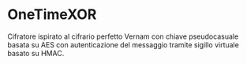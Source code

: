 # OneTimeXOR
Cifratore ispirato al cifrario perfetto Vernam con chiave pseudocasuale basata su AES con autenticazione del messaggio tramite sigillo virtuale basato su HMAC.
